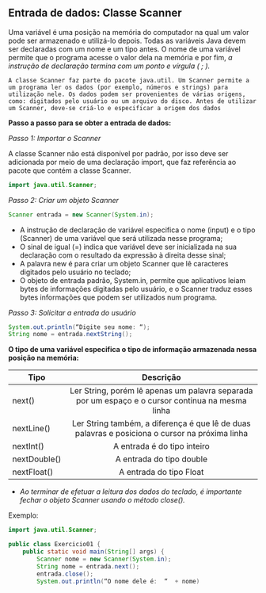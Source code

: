 ## Entrada de dados: Classe Scanner 

Uma variável é uma posição na memória do computador na qual um valor pode ser armazenado e utilizá-lo depois. Todas as variáveis Java devem ser declaradas com um nome e um tipo antes. O nome de uma variável permite que o programa acesse o valor dela na memória e por fim, *a instrução de declaração termina com um ponto e vírgula ( ; ).*

    A classe Scanner faz parte do pacote java.util. Um Scanner permite a um programa ler os dados (por exemplo, números e strings) para utilização nele. Os dados podem ser provenientes de várias origens, como: digitados pelo usuário ou um arquivo do disco. Antes de utilizar um Scanner, deve-se criá-lo e especificar a origem dos dados

**Passo a passo para se obter a entrada de dados:**

*Passo 1: Importar o Scanner*  

A classe Scanner não está disponível por padrão, por isso deve ser adicionada por meio de uma declaração import, que faz referência ao pacote que contém a classe Scanner.  
  
~~~java
import java.util.Scanner;
~~~

*Passo 2: Criar um objeto Scanner*   

~~~java
Scanner entrada = new Scanner(System.in);
~~~

* A instrução de declaração de variável especifica o nome (input) e o tipo (Scanner) de uma variável que será utilizada nesse programa;  
* O sinal de igual (=) indica que variável deve ser inicializada na sua declaração com o resultado da expressão à direita desse sinal;
* A palavra new é para criar um objeto Scanner que lê caracteres digitados pelo usuário no teclado;
* O objeto de entrada padrão, System.in, permite que aplicativos leiam bytes de informações digitadas pelo usuário, e o Scanner traduz esses bytes informações que podem ser utilizados num programa.

*Passo 3: Solicitar a entrada do usuário*  
~~~java
System.out.println(“Digite seu nome: “);  
String nome = entrada.nextString();
~~~

**O tipo de uma variável especifica o tipo de informação armazenada nessa posição na memória:**

| Tipo         | Descrição           
| ------------- |:-------------:| 
| next()       | Ler String, porém lê apenas um palavra separada por um espaço e o cursor continua na mesma linha | 
| nextLine()   |  Ler String também, a diferença é que lê de duas palavras e posiciona o cursor na próxima linha |  
| nextInt()    | A entrada é do tipo inteiro |   
| nextDouble() | A entrada do tipo double    |  
| nextFloat()  | A entrada do tipo  Float    |  

* *Ao terminar de efetuar a leitura dos dados do teclado, é importante fechar o objeto Scanner usando o método close().*

Exemplo:
~~~java
import java.util.Scanner;

public class Exercicio01 {
    public static void main(String[] args) {
        Scanner nome = new Scanner(System.in);
        String nome = entrada.next();
        entrada.close();
        System.out.println(“O nome dele é:  “  + nome)
~~~